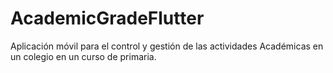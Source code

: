 # AcademicGradeFlutter
Aplicación móvil para el control y gestión de las actividades Académicas en un colegio en un curso de primaria.
